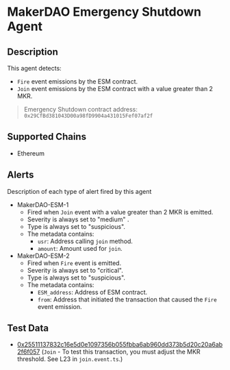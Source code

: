# MakerDAO Emergency Shutdown Agent

## Description

This agent detects: 
- `Fire` event emissions by the ESM contract.
- `Join` event emissions by the ESM contract with a value greater than 2 MKR.

> Emergency Shutdown contract address: `0x29CfBd381043D00a98fD9904a431015Fef07af2f`
## Supported Chains

- Ethereum

## Alerts

Description of each type of alert fired by this agent

- MakerDAO-ESM-1
  - Fired when `Join` event with a value greater than 2 MKR is emitted.
  - Severity is always set to "medium" .
  - Type is always set to "suspicious".
  - The metadata contains:
    - `usr`: Address calling `join` method.
    - `amount`: Amount used for `join`.
- MakerDAO-ESM-2
  - Fired when `Fire` event is emitted.
  - Severity is always set to "critical".
  - Type is always set to "suspicious".
  - The metadata contains:
    - `ESM_address`: Address of ESM contract.
    - `from`: Address that initiated the transaction that caused the `Fire` event emission.

## Test Data

- [0x25511137832c16e5d0e1097356b055fbba6ab960dd373b5d20c20a6ab2f6f057](https://etherscan.io/tx/0x25511137832c16e5d0e1097356b055fbba6ab960dd373b5d20c20a6ab2f6f057) (`Join` - To test this transaction, you must adjust the MKR threshold. See L23 in `join.event.ts`.)